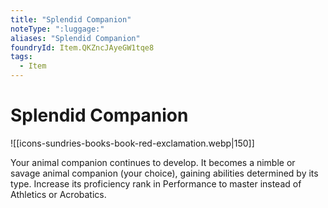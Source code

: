 ```yaml
---
title: "Splendid Companion"
noteType: ":luggage:"
aliases: "Splendid Companion"
foundryId: Item.QKZncJAyeGW1tqe8
tags:
  - Item
---
```


# Splendid Companion
![[icons-sundries-books-book-red-exclamation.webp|150]]

Your animal companion continues to develop. It becomes a nimble or savage animal companion (your choice), gaining abilities determined by its type. Increase its proficiency rank in Performance to master instead of Athletics or Acrobatics.
